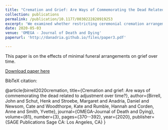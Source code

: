 ```yaml
---
title: "Cremation and Grief: Are Ways of Commemorating the Dead Related to Adjustment Over Time?"
collection: publications
permalink: /publication/10.1177/0030222820919253
excerpt: 'We examined whether restricting ceremonial cremation arrangements to a minimum has a negative association with grief over time.'
date: 2020-05-03
venue: 'OMEGA - Journal of Death and Dying'
paperurl: 'http://danadria.github.io/files/paper3.pdf'

---
```

This paper is on the effects of minimal funeral arrangements on grief over time.

[Download paper here](https://journals.sagepub.com/doi/pdf/10.1177/0030222820919253)

BibTeX citation:

@article{birrell2020cremation,
  title={Cremation and grief: Are ways of commemorating the dead related to adjustment over time?},
  author={Birrell, John and Schut, Henk and Stroebe, Margaret and Anadria, Daniel and Newsom, Cate and Woodthorpe, Kate and Rumble, Hannah and Corden, Anne and Smith, Yvette},
  journal={OMEGA-Journal of Death and Dying},
  volume={81},
  number={3},
  pages={370--392},
  year={2020},
  publisher={SAGE Publications Sage CA: Los Angeles, CA}
}